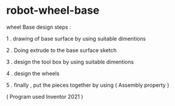 # robot-wheel-base 
wheel Base design steps : 

1 . drawing of base surface by using suitable dimentions 

2 . Doing extrude to the base surface sketch 

3 . design the tool box by using suitable dimentions

4 . design the wheels

5 . finally , put the pieces together by using ( Assembly property ) 

( Program used Inventor 2021 ) 
